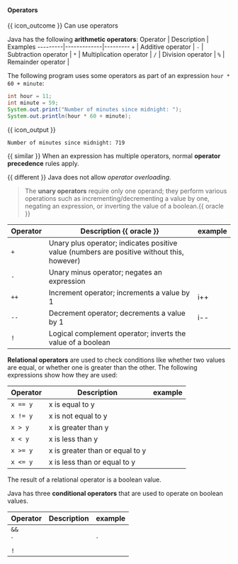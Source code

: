 <div id="title">

#### Operators

</div>

<span id="prereqs"></span>

<span id="outcomes">{{ icon_outcome }} Can use operators</span>

<div id="body">


Java has the following **arithmetic operators**:
Operator | Description | Examples
---------|-------------|---------
`+` | Additive operator |
`-` | Subtraction operator |
`*` | Multiplication operator |
`/` | Division operator |
`%` | Remainder operator |

The following program uses some operators as part of an expression `hour * 60 + minute`:

```java
int hour = 11;
int minute = 59;
System.out.print("Number of minutes since midnight: ");
System.out.println(hour * 60 + minute);
```
{{ icon_output }}
```
Number of minutes since midnight: 719
```

{{ similar }} When an expression has multiple operators, normal **operator precedence** rules apply.

{{ different }} Java does not allow _operator overloading_.

> The **unary operators** require only one operand; they perform various operations such as incrementing/decrementing a value by one, negating an expression, or inverting the value of a boolean.{{ oracle }}


Operator | Description {{ oracle }} | example
---------|-------------|--------
`+` | Unary plus operator; indicates positive value (numbers are positive without this, however) |
`-` | Unary minus operator; negates an expression |
`++` | Increment operator; increments a value by 1 | i++
`--` | Decrement operator; decrements a value by 1 | i--
`!` | Logical complement operator; inverts the value of a boolean |


**Relational operators** are used to check conditions like whether two values are equal, or whether one is greater than the other. The following expressions show how they are used:

Operator | Description | example
---------|-------------|--------
`x == y` | x is equal to y |
`x != y` | x is not equal to y |
`x > y` | x is greater than y |
`x < y` | x is less than y |
`x >= y` | x is greater than or equal to y |
`x <= y` | x is less than or equal to y |

The result of a relational operator is a boolean value.

Java has three **conditional operators** that are used to operate on boolean values.

Operator | Description | example
---------|-------------|--------
`&&` | |
`||` | |
`!` | |


</div>

<div id="extras">
</div>